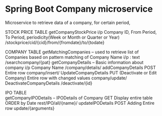 # Spring Boot Company microservice

  Microservice to retrieve data of a company, for certain period, 


STOCK PRICE TABLE
getCompanyStockPrice
 i/p Company ID, From Period, To Period, periodicity(Week or Month or Quarter or Year)
/stockprice/cid/{cid}/from/{fromdate}/to/{todate}

COMPANY TABLE
getMatchingCompanies – used to retrieve list of Companies based on pattern matching of Company Name 
i/p : text
/searchcompany/{pat}
getCompanyDetails – Basic information about company
i/p Company Name
/company/details/
addCompanyDetails  POST
Entire row
company/insert/
UpdateCompanyDetails PUT (Deactivate or Edit Company)
Entire row with changed values
company/update/
DeactivateCompanyDetails
/deactivate/{id}


IPO TABLE	
getCompanyIPODetails – IPODetails of Company GET
Display entire table ORDER by Date
rest/IPO/all/{name}/
updateIPODetails POST
Adding Entire row
update/{arguments}
